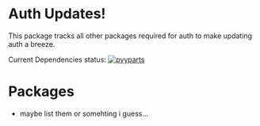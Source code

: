 # Auth Updates!

This package tracks all other packages required for auth to make updating auth a breeze.

Current Dependencies status: [![pvyparts](https://circleci.com/gh/pvyParts/allianceauth-updater.svg?style=svg)](https://app.circleci.com/pipelines/github/pvyParts/allianceauth-updater)

# Packages

* maybe list them or somehting i guess...

